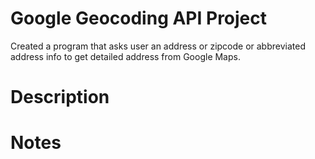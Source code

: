 # Google Geocoding API Project

Created a program that asks user an address or zipcode or abbreviated address info to get detailed address from Google Maps.

# Description



# Notes

